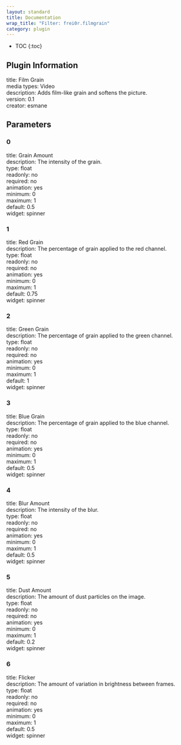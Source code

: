 ```yaml
---
layout: standard
title: Documentation
wrap_title: "Filter: frei0r.filmgrain"
category: plugin
---
```

* TOC
{:toc}

## Plugin Information

title: Film Grain  
media types:
Video  
description: Adds film-like grain and softens the picture.  
version: 0.1  
creator: esmane  

## Parameters

### 0

title: Grain Amount    
description:
The intensity of the grain.  
type: float  
readonly: no  
required: no  
animation: yes  
minimum: 0  
maximum: 1  
default: 0.5  
widget: spinner  

### 1

title: Red Grain    
description:
The percentage of grain applied to the red channel.  
type: float  
readonly: no  
required: no  
animation: yes  
minimum: 0  
maximum: 1  
default: 0.75  
widget: spinner  

### 2

title: Green Grain    
description:
The percentage of grain applied to the green channel.  
type: float  
readonly: no  
required: no  
animation: yes  
minimum: 0  
maximum: 1  
default: 1  
widget: spinner  

### 3

title: Blue Grain    
description:
The percentage of grain applied to the blue channel.  
type: float  
readonly: no  
required: no  
animation: yes  
minimum: 0  
maximum: 1  
default: 0.5  
widget: spinner  

### 4

title: Blur Amount    
description:
The intensity of the blur.  
type: float  
readonly: no  
required: no  
animation: yes  
minimum: 0  
maximum: 1  
default: 0.5  
widget: spinner  

### 5

title: Dust Amount    
description:
The amount of dust particles on the image.  
type: float  
readonly: no  
required: no  
animation: yes  
minimum: 0  
maximum: 1  
default: 0.2  
widget: spinner  

### 6

title: Flicker    
description:
The amount of variation in brightness between frames.  
type: float  
readonly: no  
required: no  
animation: yes  
minimum: 0  
maximum: 1  
default: 0.5  
widget: spinner  

